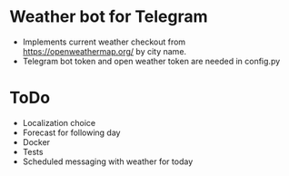 # Weather bot for Telegram
* Implements current weather checkout from https://openweathermap.org/ by city name.
* Telegram bot token and open weather token are needed in config.py
# ToDo
* Localization choice
* Forecast for following day
* Docker
* Tests
* Scheduled messaging with weather for today
